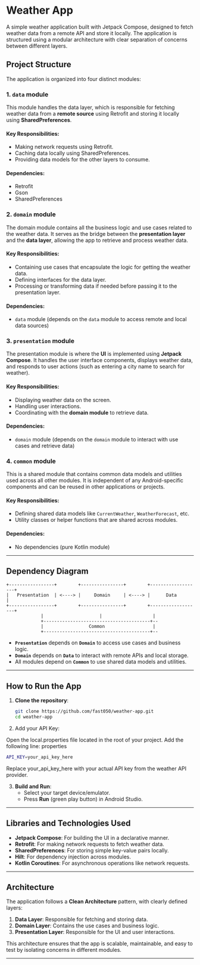 # Weather App

A simple weather application built with Jetpack Compose, designed to fetch weather data from a remote API and store it locally. The application is structured using a modular architecture with clear separation of concerns between different layers.


## Project Structure

The application is organized into four distinct modules:

### 1. `data` module
This module handles the data layer, which is responsible for fetching weather data from a **remote source** using Retrofit and storing it locally using **SharedPreferences**.

#### Key Responsibilities:
- Making network requests using Retrofit.
- Caching data locally using SharedPreferences.
- Providing data models for the other layers to consume.

#### Dependencies:
- Retrofit
- Gson
- SharedPreferences

### 2. `domain` module
The domain module contains all the business logic and use cases related to the weather data. It serves as the bridge between the **presentation layer** and the **data layer**, allowing the app to retrieve and process weather data.

#### Key Responsibilities:
- Containing use cases that encapsulate the logic for getting the weather data.
- Defining interfaces for the data layer.
- Processing or transforming data if needed before passing it to the presentation layer.

#### Dependencies:
- `data` module (depends on the `data` module to access remote and local data sources)

### 3. `presentation` module
The presentation module is where the **UI** is implemented using **Jetpack Compose**. It handles the user interface components, displays weather data, and responds to user actions (such as entering a city name to search for weather).

#### Key Responsibilities:
- Displaying weather data on the screen.
- Handling user interactions.
- Coordinating with the **domain module** to retrieve data.
  
#### Dependencies:
- `domain` module (depends on the `domain` module to interact with use cases and retrieve data)

### 4. `common` module
This is a shared module that contains common data models and utilities used across all other modules. It is independent of any Android-specific components and can be reused in other applications or projects.

#### Key Responsibilities:
- Defining shared data models like `CurrentWeather`, `WeatherForecast`, etc.
- Utility classes or helper functions that are shared across modules.
  
#### Dependencies:
- No dependencies (pure Kotlin module)

---

## Dependency Diagram

```plaintext
+-----------------+        +----------------+        +-------------------+       
|   Presentation  | <----> |     Domain     | <----> |      Data         | 
+-----------------+        +----------------+        +-------------------+ 
             |                     |                   |
             +----------------------------------------+--
             |                 Common                  |
             +----------------------------------------+--
```

- **`Presentation`** depends on **`Domain`** to access use cases and business logic.
- **`Domain`** depends on **`Data`** to interact with remote APIs and local storage.
- All modules depend on **`Common`** to use shared data models and utilities.

---

## How to Run the App

1. **Clone the repository**:
   ```bash
   git clone https://github.com/fast050/weather-app.git
   cd weather-app
   ```

2. Add your API Key:

Open the local.properties file located in the root of your project.
Add the following line:
properties
```bash
API_KEY=your_api_key_here
```
Replace your_api_key_here with your actual API key from the weather API provider.

3. **Build and Run**:
   - Select your target device/emulator.
   - Press **Run** (green play button) in Android Studio.

---

## Libraries and Technologies Used

- **Jetpack Compose**: For building the UI in a declarative manner.
- **Retrofit**: For making network requests to fetch weather data.
- **SharedPreferences**: For storing simple key-value pairs locally.
- **Hilt**: For dependency injection across modules.
- **Kotlin Coroutines**: For asynchronous operations like network requests.

---

## Architecture

The application follows a **Clean Architecture** pattern, with clearly defined layers:

1. **Data Layer**: Responsible for fetching and storing data.
2. **Domain Layer**: Contains the use cases and business logic.
3. **Presentation Layer**: Responsible for the UI and user interactions.

This architecture ensures that the app is scalable, maintainable, and easy to test by isolating concerns in different modules.

---
